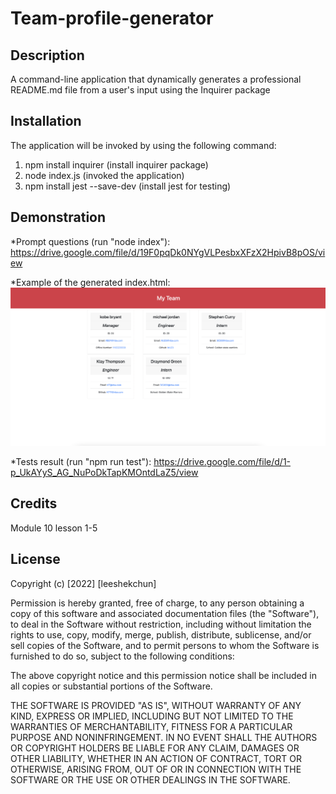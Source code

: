 # Team-profile-generator

## Description
A command-line application that dynamically generates a professional README.md file from a user's input using the Inquirer package

## Installation
The application will be invoked by using the following command:
1. npm install inquirer (install inquirer package)
2. node index.js (invoked the application)
3. npm install jest --save-dev (install jest for testing)

## Demonstration
*Prompt questions (run "node index"):
https://drive.google.com/file/d/19F0pqDk0NYgVLPesbxXFzX2HpivB8pOS/view


*Example of the generated index.html:
![generatedindex.html](./img/generated-Index.png)


*Tests result (run "npm run test"):
https://drive.google.com/file/d/1-p_UkAYyS_AG_NuPoDkTapKMOntdLaZ5/view

## Credits
Module 10 lesson 1-5

## License
Copyright (c) [2022] [leeshekchun]

Permission is hereby granted, free of charge, to any person obtaining a copy
of this software and associated documentation files (the "Software"), to deal
in the Software without restriction, including without limitation the rights
to use, copy, modify, merge, publish, distribute, sublicense, and/or sell
copies of the Software, and to permit persons to whom the Software is
furnished to do so, subject to the following conditions:

The above copyright notice and this permission notice shall be included in all
copies or substantial portions of the Software.

THE SOFTWARE IS PROVIDED "AS IS", WITHOUT WARRANTY OF ANY KIND, EXPRESS OR
IMPLIED, INCLUDING BUT NOT LIMITED TO THE WARRANTIES OF MERCHANTABILITY,
FITNESS FOR A PARTICULAR PURPOSE AND NONINFRINGEMENT. IN NO EVENT SHALL THE
AUTHORS OR COPYRIGHT HOLDERS BE LIABLE FOR ANY CLAIM, DAMAGES OR OTHER
LIABILITY, WHETHER IN AN ACTION OF CONTRACT, TORT OR OTHERWISE, ARISING FROM,
OUT OF OR IN CONNECTION WITH THE SOFTWARE OR THE USE OR OTHER DEALINGS IN THE
SOFTWARE.